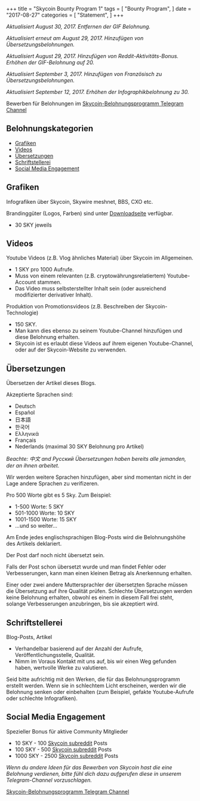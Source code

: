 +++
title = "Skycoin Bounty Program 1"
tags = [
    "Bounty Program",
]
date = "2017-08-27"
categories = [
    "Statement",
]
+++

*Aktualisiert August 30, 2017. Entfernen der GIF Belohnung.*

*Aktualisiert erneut am August 29, 2017. Hinzufügen von Übersetzungsbelohnungen.*

*Aktualisiert August 29, 2017. Hinzufügen von Reddit-Aktivitäts-Bonus. Erhöhen der GIF-Belohnung auf 20.*

*Aktualisiert September 3, 2017. Hinzufügen von Französisch zu Übersetzungsbelohnungen.*

*Aktualisiert September 12, 2017. Erhöhen der Infographikbelohnung zu 30.*

Bewerben für Belohnungen im [Skycoin-Belohnungsprogramm Telegram Channel](https://t.me/skycoinbounty)

## Belohnungskategorien

<!-- MarkdownTOC autolink="true" bracket="round" -->

- [Grafiken](#graphics)
- [Videos](#video)
- [Übersetzungen](#translations)
- [Schriftstellerei](#writing)
- [Social Media Engagement](#social-media-engagement)

<!-- /MarkdownTOC -->

## Grafiken

Infografiken über Skycoin, Skywire meshnet, BBS, CXO etc.

Brandinggüter (Logos, Farben) sind unter [Downloadseite](https://www.skycoin.net/downloads) verfügbar. 

* 30 SKY jeweils

## Videos

Youtube Videos (z.B. Vlog ähnliches Material) über Skycoin im Allgemeinen.

* 1 SKY pro 1000 Aufrufe.
* Muss von einem relevanten (z.B. cryptowährungsrelatiertem) Youtube-Account stammen.
* Das Video muss selbsterstellter Inhalt sein (oder ausreichend modifizierter derivativer Inhalt).

Produktion von Promotionsvideos (z.B. Beschreiben der Skycoin-Technologie)

* 150 SKY.
* Man kann dies ebenso zu seinem Youtube-Channel hinzufügen und diese Belohnung erhalten.
* Skycoin ist es erlaubt diese Videos auf ihrem eigenen Youtube-Channel, oder auf der Skycoin-Website zu verwenden.

## Übersetzungen

Übersetzen der Artikel dieses Blogs.

Akzeptierte Sprachen sind:

* Deutsch
* Español
* 日本語
* 한국어
* Ελληνικά
* Français
* Nederlands (maximal 30 SKY Belohnung pro Artikel)

*Beachte: 中文 and Рyсский Übersetzungen haben bereits alle jemanden, der an ihnen arbeitet.*

Wir werden weitere Sprachen hinzufügen, aber sind momentan nicht in der Lage andere Sprachen zu verifizeren.

Pro 500 Worte gibt es 5 Sky. Zum Beispiel:

* 1-500 Worte: 5 SKY
* 501-1000 Worte: 10 SKY
* 1001-1500 Worte: 15 SKY
* ...und so weiter...

Am Ende jedes englischsprachigen Blog-Posts wird die Belohnungshöhe des Artikels deklariert.

Der Post darf noch nicht übersetzt sein.

Falls der Post schon übersetzt wurde und man findet Fehler oder Verbesserungen, kann man einen kleinen Betrag als Anerkennung erhalten.

Einer oder zwei andere Muttersprachler der übersetzten Sprache müssen die Übersetzung auf ihre Qualität prüfen.
Schlechte Übersetzungen werden keine Belohnung erhalten, obwohl es einem in diesem Fall frei steht, solange Verbesserungen anzubringen, bis sie akzeptiert wird.

## Schriftstellerei

Blog-Posts, Artikel

* Verhandelbar basierend auf der Anzahl der Aufrufe, Veröffentlichungsstelle, Qualität.
* Nimm im Voraus Kontakt mit uns auf, bis wir einen Weg gefunden haben, wertvolle Werke zu valutieren.

Seid bitte aufrichtig mit den Werken, die für das Belohnungsprogramm erstellt werden. 
Wenn sie in schlechtem Licht erscheinen, werden wir die Belohnung senken oder einbehalten (zum Beispiel, gefakte Youtube-Aufrufe oder schlechte Infografiken).

## Social Media Engagement

Spezieller Bonus für aktive Community Mitglieder

* 10 SKY - 100 [Skycoin subreddit](https://reddit.com/r/skycoinproject) Posts
* 100 SKY - 500 [Skycoin subreddit](https://reddit.com/r/skycoinproject) Posts
* 1000 SKY - 2500 [Skycoin subreddit](https://reddit.com/r/skycoinproject) Posts

*Wenn du andere Ideen für das Bewerben von Skycoin hast die eine Belohnung verdienen, bitte fühl dich dazu aufgerufen diese in unserem Telegram-Channel vorzuschlagen.*

[Skycoin-Belohnungsprogramm Telegram Channel](https://t.me/skycoinbounty)
